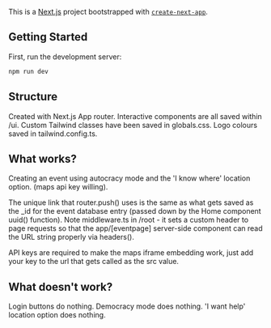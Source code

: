 This is a [Next.js](https://nextjs.org/) project bootstrapped with [`create-next-app`](https://github.com/vercel/next.js/tree/canary/packages/create-next-app).

## Getting Started

First, run the development server:

```bash
npm run dev
```
## Structure

Created with Next.js App router.
Interactive components are all saved within /ui.
Custom Tailwind classes have been saved in globals.css. Logo colours saved in tailwind.config.ts.

## What works?

Creating an event using autocracy mode and the 'I know where' location option. (maps api key willing).

The unique link that router.push() uses is the same as what gets saved as the _id for the event database entry (passed down by the Home component uuid() function).
Note middleware.ts in /root - it sets a custom header to page requests so that the app/[eventpage] server-side component can read the URL string properly via headers(). 

API keys are required to make the maps iframe embedding work, just add your key to the url that gets called as the src value.

## What doesn't work?

Login buttons do nothing.
Democracy mode does nothing.
'I want help' location option does nothing.
